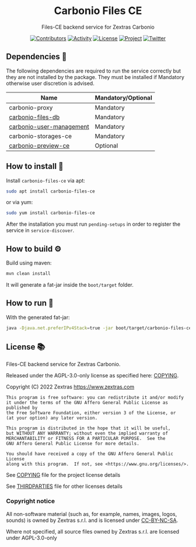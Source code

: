 <!--
SPDX-FileCopyrightText: 2022 Zextras <https://www.zextras.com>

SPDX-License-Identifier: AGPL-3.0-only
-->

<div align="center">
  <h1>Carbonio Files CE</h1>
</div>

<div align="center">

Files-CE backend service for Zextras Carbonio

[![Contributors][contributors-badge]][contributors]
[![Activity][activity-badge]][activity]
[![License][license-badge]](COPYING)
[![Project][project-badge]][project]
[![Twitter][twitter-badge]][twitter]

</div>

## Dependencies 🔗

The following dependencies are required to run the service correctly but they are not installed by the package.
They must be installed if Mandatory otherwise user discretion is advised.

| Name                     | Mandatory/Optional |
|--------------------------|--------------------|
| carbonio-proxy | Mandatory |
| [carbonio-files-db](https://github.com/Zextras/carbonio-files-db) | Mandatory |
| [carbonio-user-management](https://github.com/Zextras/carbonio-user-management) | Mandatory |
| carbonio-storages-ce     | Mandatory          |
| [carbonio-preview-ce](https://github.com/Zextras/carbonio-preview-ce) | Optional |

## How to install 🏁
Install `carbonio-files-ce` via apt:

```bash
sudo apt install carbonio-files-ce
```

or via yum:

```bash
sudo yum install carbonio-files-ce
```

After the installation you must run `pending-setups` in order to register the service in `service-discover`.

## How to build ⚙
Build using maven:
```bash
mvn clean install
```
It will generate a fat-jar inside the `boot/target` folder.

## How to run 🚀
With the generated fat-jar:
```bash
java -Djava.net.preferIPv4Stack=true -jar boot/target/carbonio-files-ce-*-jar-with-dependencies.jar
```
## License 📚

Files-CE backend service for Zextras Carbonio.

Released under the AGPL-3.0-only license as specified here: [COPYING](COPYING).

Copyright (C) 2022 Zextras <https://www.zextras.com>

    This program is free software: you can redistribute it and/or modify
    it under the terms of the GNU Affero General Public License as published by
    the Free Software Foundation, either version 3 of the License, or
    (at your option) any later version.

    This program is distributed in the hope that it will be useful,
    but WITHOUT ANY WARRANTY; without even the implied warranty of
    MERCHANTABILITY or FITNESS FOR A PARTICULAR PURPOSE.  See the
    GNU Affero General Public License for more details.

    You should have received a copy of the GNU Affero General Public License
    along with this program.  If not, see <https://www.gnu.org/licenses/>.

See [COPYING](COPYING) file for the project license details

See [THIRDPARTIES](THIRDPARTIES) file for other licenses details

### Copyright notice

All non-software material (such as, for example, names, images, logos, sounds) is owned by Zextras
s.r.l. and is licensed under [CC-BY-NC-SA](https://creativecommons.org/licenses/by-nc-sa/4.0/).

Where not specified, all source files owned by Zextras s.r.l. are licensed under AGPL-3.0-only


[contributors-badge]: https://img.shields.io/github/contributors/zextras/carbonio-files-ce "Contributors"

[contributors]: https://github.com/zextras/carbonio-files-ce/graphs/contributors "Contributors"

[activity-badge]: https://img.shields.io/github/commit-activity/m/zextras/carbonio-files-ce "Activity"

[activity]: https://github.com/zextras/carbonio-files-ce/pulse "Activity"

[license-badge]: https://img.shields.io/badge/license-AGPL%203-green "License AGPL 3"

[project-badge]: https://img.shields.io/badge/project-carbonio-informational "Project Carbonio"

[project]: https://www.zextras.com/carbonio/ "Project Carbonio"

[twitter-badge]: https://img.shields.io/twitter/follow/zextras?style=social&logo=twitter "Follow on Twitter"

[twitter]: https://twitter.com/intent/follow?screen_name=zextras "Follow Zextras on Twitter"